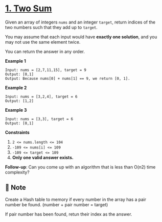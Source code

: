 # [1. Two Sum](https://leetcode.com/problems/two-sum)

Given an array of integers `nums` and an integer `target`, return indices of the two numbers such that they add up to `target`.

You may assume that each input would have **exactly one solution**, and you may not use the same element twice.

You can return the answer in any order.

**Example 1**

```text
Input: nums = [2,7,11,15], target = 9
Output: [0,1]
Output: Because nums[0] + nums[1] == 9, we return [0, 1].
```

**Example 2**

```text
Input: nums = [3,2,4], target = 6
Output: [1,2]
```

**Example 3**

```text
Input: nums = [3,3], target = 6
Output: [0,1]
```

**Constraints**

1. `2 <= nums.length <= 104`
2. `-109 <= nums[i] <= 109`
3. `-109 <= target <= 109`
4. **Only one valid answer exists.**

**Follow-up**: Can you come up with an algorithm that is less than O(n2) time complexity?

## :memo: Note

Create a Hash table to memory if every number in the array has a pair number be found. (number + pair number = target)

If pair number has been found, retun their index as the answer.
